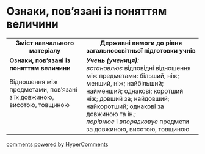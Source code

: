 # Ознаки, пов’язані із поняттям величини

<table>
  <tr>
    <td width="40%" align="center"><b>Зміст навчального матеріалу<b></td>
    <td width="60%" align="center"><b>Державні вимоги до рівня загальноосвітньої підготовки учнів</b></td>
  </tr>
  <tr>
    <td width="40%" style="vertical-align:top !important;"><b>Ознаки, пов’язані із поняттям величини</b>
<p>Відношення між предметами, пов’язані з їх довжиною, висотою, товщиною</p></td>
    <td width="60%" style:="vertical-align:top !important"><i><b>Учень (учениця):</b></i><br>
<i>встановлює</i> відповідні відношення між предметами: більший, ніж; менший, ніж; найбільший; найменший; однакові; коротший ніж; довший за; найдовший; найкоротший; однакові за довжиною та ін.;<br>
<i>порівнює</i> і <i>впорядковує</i> предмети за довжиною, висотою, товщиною<br></td>
  </tr>
</table>

<div id="hypercomments_widget"></div>
<script type="text/javascript">
_hcwp = window._hcwp || [];
_hcwp.push({widget:"Stream", social:"facebook, vk, google, twitter", widget_id: 74671});
(function() {
if("HC_LOAD_INIT" in window)return;
HC_LOAD_INIT = true;
var lang = "uk";
var hcc = document.createElement("script"); hcc.type = "text/javascript"; hcc.async = true;
hcc.src = ("https:" == document.location.protocol ? "https" : "http")+"://w.hypercomments.com/widget/hc/74671/"+lang+"/widget.js";
var s = document.getElementsByTagName("script")[0];
s.parentNode.insertBefore(hcc, s.nextSibling);
})();
</script>
<a href="http://hypercomments.com" class="hc-link" title="comments widget">comments powered by HyperComments</a>